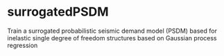 # surrogatedPSDM
Train a surrogated probabilistic seismic demand model (PSDM) based for inelastic single degree of freedom structures based on Gaussian process regression
